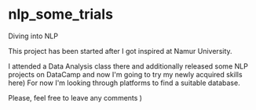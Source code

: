 # nlp_some_trials
Diving into NLP

This project has been started after I got inspired at Namur University.

I attended a Data Analysis class there and additionally released some NLP projects on DataCamp and now I'm going to try my newly acquired skills here)
For now I'm looking through platforms to find a suitable database.

Please, feel free to leave any comments )


